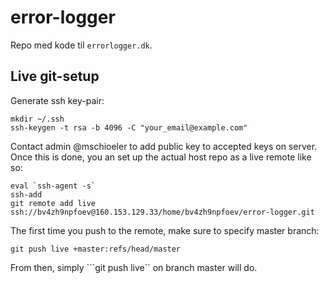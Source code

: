 # error-logger
Repo med kode til `errorlogger.dk`.
## Live git-setup
Generate ssh key-pair:
```
mkdir ~/.ssh
ssh-keygen -t rsa -b 4096 -C "your_email@example.com"
```
Contact admin @mschioeler to add public key to accepted keys on server. Once this is done, you an set up the actual host repo as a live remote like so:
```
eval `ssh-agent -s`
ssh-add
git remote add live ssh://bv4zh9npfoev@160.153.129.33/home/bv4zh9npfoev/error-logger.git
```
The first time you push to the remote, make sure to specify master branch:
```
git push live +master:refs/head/master
```
From then, simply ```git push live``  on branch master will do.